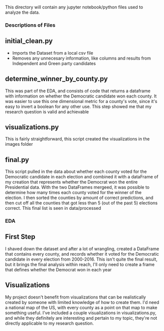 This directory will contain any jupyter notebook/python files used to analyze the data.
### Descriptions of Files
## initial_clean.py
- Imports the Dataset from a local csv file
- Removes any unnecesary information, like columns and results from Independent and Green party candidates
## determine_winner_by_county.py
This was part of the EDA, and consists of code that returns a dataframe with information on whether the Democratic candidate won each county. It was easier to use this one dimensional metric for a county's vote, since it's easy to invert a boolean for any other use. This step showed me that my research question is valid and achievable
## visualizations.py
This is fairly straightforward, this script created the visualizations in the images folder
## final.py
This script pulled in the data about whether each county voted for the Democratic candidate in each election and combined it with a dataFrame of my creation that represents whether the Democrat won the entire Presidential data. With the two DataFrames mergeed, it was possible to determine how many times each county voted for the winner of the election. I then sorted the counties by amount of correct predictions, and then cut off all the counties that got less than 5 (out of the past 5) elections correct. This final list is seen in data/processed
### EDA
## First Step
I shaved down the dataset and after a lot of wrangling, created a DataFrame that contains every county, and records whether it voted for the Democratic candidate in every election from 2000-2016. This isn't quite the final result, but it brings the final analysis within reach, I'll only need to create a frame that defines whether the Democrat won in each year
## Visualizations
My project doesn't benefit from visualizations that can be realistically created by someone with limited knowledge of how to create them. I'd need a national map of the US, with every county as a point on that map to make something useful. I've included a couple visualizations in visualizations.py, and while they definitely are interesting and pertain to my topic, they're not directly applicable to my research question.
